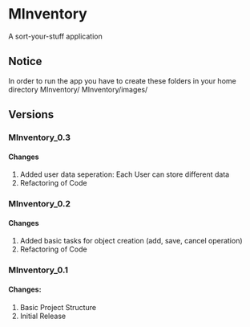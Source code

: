# MInventory
A sort-your-stuff application

## Notice

In order to run the app you have to create these folders in your home directory
MInventory/
MInventory/images/

## Versions

### MInventory_0.3

#### Changes
1. Added user data seperation: Each User can store different data
2. Refactoring of Code

### MInventory_0.2

#### Changes
1. Added basic tasks for object creation (add, save, cancel operation)
2. Refactoring of Code


### MInventory_0.1 

#### Changes:
1. Basic Project Structure
2. Initial Release